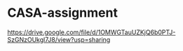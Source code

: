 # CASA-assignment

https://drive.google.com/file/d/1OMWGTauUZKjQ6b0PTJ-SzGNzOUkgl7J8/view?usp=sharing
